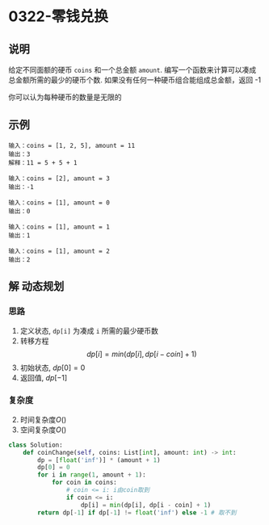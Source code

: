 # 0322-零钱兑换

## 说明
给定不同面额的硬币 `coins` 和一个总金额 `amount`. 编写一个函数来计算可以凑成总金额所需的最少的硬币个数. 如果没有任何一种硬币组合能组成总金额，返回 -1

你可以认为每种硬币的数量是无限的

## 示例
```
输入：coins = [1, 2, 5], amount = 11
输出：3 
解释：11 = 5 + 5 + 1

输入：coins = [2], amount = 3
输出：-1

输入：coins = [1], amount = 0
输出：0

输入：coins = [1], amount = 1
输出：1

输入：coins = [1], amount = 2
输出：2
```

## 解 动态规划

### 思路
1. 定义状态, `dp[i]` 为凑成 `i` 所需的最少硬币数
2. 转移方程
$$
dp[i] = min(dp[i], dp[i - coin] + 1)
$$
3. 初始状态, $dp[0] = 0$
4. 返回值, $dp[-1]$

### 复杂度
2. 时间复杂度$O()$
3. 空间复杂度$O()$

```python
class Solution:
    def coinChange(self, coins: List[int], amount: int) -> int:
        dp = [float('inf')] * (amount + 1)
        dp[0] = 0
        for i in range(1, amount + 1):
            for coin in coins:
                # coin <= i: i由coin取到
                if coin <= i:
                    dp[i] = min(dp[i], dp[i - coin] + 1)
        return dp[-1] if dp[-1] != float('inf') else -1 # 取不到
```